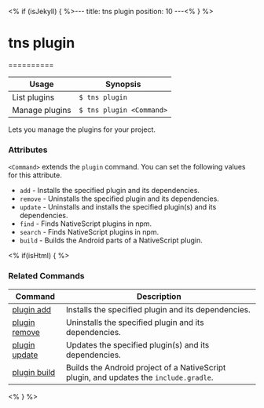 <% if (isJekyll) { %>---
title: tns plugin
position: 10
---<% } %>
# tns plugin
==========

Usage | Synopsis
---|---
List plugins | `$ tns plugin`
Manage plugins | `$ tns plugin <Command>`

Lets you manage the plugins for your project.

### Attributes
`<Command>` extends the `plugin` command. You can set the following values for this attribute.
* `add` - Installs the specified plugin and its dependencies.
* `remove` - Uninstalls the specified plugin and its dependencies.
* `update` - Uninstalls and installs the specified plugin(s) and its dependencies.
* `find` - Finds NativeScript plugins in npm.
* `search` - Finds NativeScript plugins in npm.
* `build` - Builds the Android parts of a NativeScript plugin.

<% if(isHtml) { %>
### Related Commands

Command | Description
----------|----------
[plugin add](plugin-add.html) | Installs the specified plugin and its dependencies.
[plugin remove](plugin-remove.html) | Uninstalls the specified plugin and its dependencies.
[plugin update](plugin-update.html) | Updates the specified plugin(s) and its dependencies.
[plugin build](plugin-build.html) | Builds the Android project of a NativeScript plugin, and updates the `include.gradle`.
<% } %>
